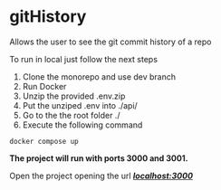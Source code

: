 # gitHistory
Allows the user to see the git commit history of a repo

To run in local just follow the next steps

1. Clone the monorepo and use dev branch
2. Run Docker
3. Unzip the provided .env.zip
4. Put the unziped .env into ./api/
5. Go to the the root folder ./
6. Execute the following command

```
docker compose up
```

**The project will run with ports 3000 and 3001.**

Open the project opening the url ***[localhost:3000](localhost:3000)***
